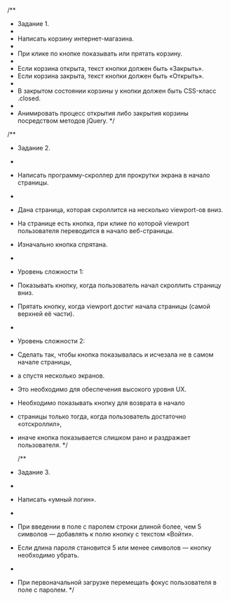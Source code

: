 /\*\*

- Задание 1.
-
- Написать корзину интернет-магазина.
-
- При клике по кнопке показывать или прятать корзину.
-
- Если корзина открыта, текст кнопки должен быть «Закрыть».
- Если корзина закрыта, текст кнопки должен быть «Открыть».
-
- В закрытом состоянии корзины у кнопки должен быть CSS-класс .closed.
-
- Анимировать процесс открытия либо закрытия корзины посредством методов jQuery.
  \*/

/\*\*

- Задание 2.
-
- Написать программу-скроллер для прокрутки экрана в начало страницы.
-
- Дана страница, которая скроллится на несколько viewport-ов вниз.
- На странице есть кнопка, при клике по которой viewport пользователя переводится в начало веб-страницы.
- Изначально кнопка спрятана.
-
- Уровень сложности 1:
- Показывать кнопку, когда пользователь начал скроллить страницу вниз.
- Прятать кнопку, когда viewport достиг начала страницы (самой верхней её части).
-
- Уровень сложности 2:
- Сделать так, чтобы кнопка показывалась и исчезала не в самом начале страницы,
- а спустя несколько экранов.
- Это необходимо для обеспечения высокого уровня UX.
- Необходимо показывать кнопку для возврата в начало
- страницы только тогда, когда пользователь достаточно «отскроллил»,
- иначе кнопка показывается слишком рано и раздражает пользователя.
  \*/

  /\*\*

- Задание 3.
-
- Написать «умный логин».
-
- При введении в поле с паролем строки длиной более, чем 5 символов — добавлять к полю кнопку с текстом «Войти».
- Если длина пароля становится 5 или менее символов — кнопку необходимо убрать.
-
- При первоначальной загрузке перемещать фокус пользователя в поле с паролем.
  \*/
